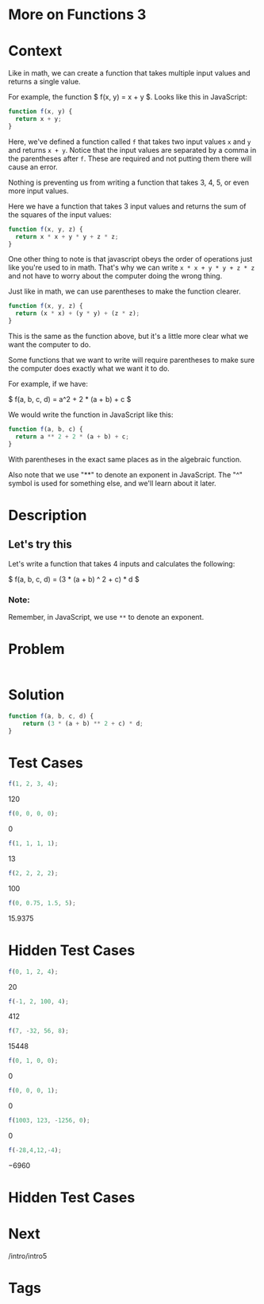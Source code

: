 # More on Functions 3

# Context
Like in math, we can create a function that takes multiple input values and returns a single value.

For example, the function $ f(x, y) = x + y $.
Looks like this in JavaScript:
```javascript
function f(x, y) {
  return x + y;
}
```

Here, we've defined a function called `f` that takes two input values `x` and `y` and returns `x + y`.
Notice that the input values are separated by a comma in the parentheses after `f`. These are required and not putting them there will cause an error.

Nothing is preventing us from writing a function that takes 3, 4, 5, or even more input values.

Here we have a function that takes 3 input values and returns the sum of the squares of the input values:
```javascript
function f(x, y, z) {
  return x * x + y * y + z * z;
}
```

One other thing to note is that javascript obeys the order of operations just like you're used to in math.
That's why we can write `x * x + y * y + z * z` and not have to worry about the computer doing the wrong thing.

Just like in math, we can use parentheses to make the function clearer.

```javascript
function f(x, y, z) {
  return (x * x) + (y * y) + (z * z);
}
```
This is the same as the function above, but it's a little more clear what we want the computer to do.

Some functions that we want to write will require parentheses to make sure the computer does exactly what we want it to do.

For example, if we have:

$ f(a, b, c, d) = a^2 + 2 * (a + b) + c $

We would write the function in JavaScript like this:
```javascript
function f(a, b, c) {
  return a ** 2 + 2 * (a + b) + c;
}
```
With parentheses in the exact same places as in the algebraic function.

Also note that we use "**" to denote an exponent in JavaScript.
The "^" symbol is used for something else, and we'll learn about it later.


# Description
## Let's try this
Let's write a function that takes 4 inputs and calculates the following:

$ f(a, b, c, d) = (3 * (a + b) ^ 2 + c) * d $

### Note:
Remember, in JavaScript, we use `**` to denote an exponent.

# Problem
```javascript
```

# Solution
```javascript
function f(a, b, c, d) {
    return (3 * (a + b) ** 2 + c) * d;
}
```

# Test Cases
```javascript
f(1, 2, 3, 4);
```
120
```javascript
f(0, 0, 0, 0);
```
0
```javascript
f(1, 1, 1, 1);
```
13
```javascript
f(2, 2, 2, 2);
```
100
```javascript
f(0, 0.75, 1.5, 5);
```
15.9375

# Hidden Test Cases
```javascript
f(0, 1, 2, 4);
```
20

```javascript
f(-1, 2, 100, 4);
```
412

```javascript
f(7, -32, 56, 8);
```
15448

```javascript
f(0, 1, 0, 0);
```
0

```javascript
f(0, 0, 0, 1);
```
0

```javascript
f(1003, 123, -1256, 0);
```
0

```javascript
f(-28,4,12,-4);
```
−6960

# Hidden Test Cases

# Next
/intro/intro5

# Tags




